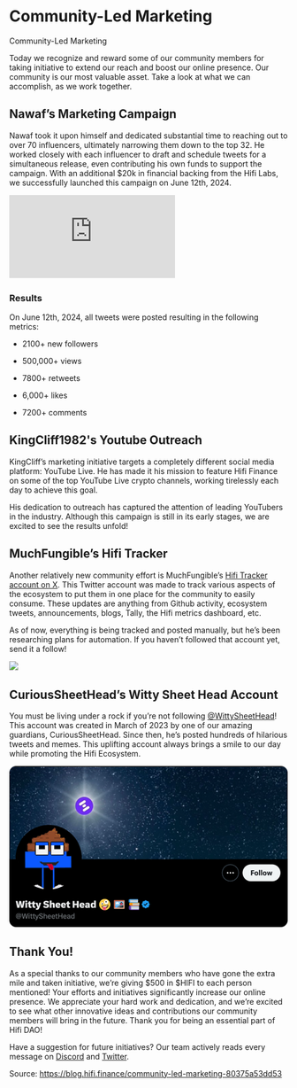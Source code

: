 
# Community-Led Marketing

Community-Led Marketing

Today we recognize and reward some of our community members for taking initiative to extend our reach and boost our online presence. Our community is our most valuable asset. Take a look at what we can accomplish, as we work together.

## Nawaf’s Marketing Campaign

Nawaf took it upon himself and dedicated substantial time to reaching out to over 70 influencers, ultimately narrowing them down to the top 32. He worked closely with each influencer to draft and schedule tweets for a simultaneous release, even contributing his own funds to support the campaign. With an additional $20k in financial backing from the Hifi Labs, we successfully launched this campaign on June 12th, 2024.

<iframe src="https://medium.com/media/9deee1314d792656e81ddd6a344e9082" frameborder=0></iframe>

### **Results**

On June 12th, 2024, all tweets were posted resulting in the following metrics:

* 2100+ new followers

* 500,000+ views

* 7800+ retweets

* 6,000+ likes

* 7200+ comments

## KingCliff1982's Youtube Outreach

KingCliff’s marketing initiative targets a completely different social media platform: YouTube Live. He has made it his mission to feature Hifi Finance on some of the top YouTube Live crypto channels, working tirelessly each day to achieve this goal.

His dedication to outreach has captured the attention of leading YouTubers in the industry. Although this campaign is still in its early stages, we are excited to see the results unfold!

## MuchFungible’s Hifi Tracker

Another relatively new community effort is MuchFungible’s [Hifi Tracker account on X](https://x.com/Hifi_Community). This Twitter account was made to track various aspects of the ecosystem to put them in one place for the community to easily consume. These updates are anything from Github activity, ecosystem tweets, announcements, blogs, Tally, the Hifi metrics dashboard, etc.

As of now, everything is being tracked and posted manually, but he’s been researching plans for automation. If you haven’t followed that account yet, send it a follow!

![](../images/2024-07-09_community-led-marketing/1_wM--oCW7xdP3w_Z8tZ4ivg.png)

## CuriousSheetHead’s Witty Sheet Head Account

You must be living under a rock if you’re not following [@WittySheetHead](https://x.com/WittySheetHead)! This account was created in March of 2023 by one of our amazing guardians, CuriousSheetHead. Since then, he’s posted hundreds of hilarious tweets and memes. This uplifting account always brings a smile to our day while promoting the Hifi Ecosystem.

![](../images/2024-07-09_community-led-marketing/1_fvFZqnZqlLgcra0DZKOAnA.png)

## Thank You!

As a special thanks to our community members who have gone the extra mile and taken initiative, we’re giving $500 in $HIFI to each person mentioned! Your efforts and initiatives significantly increase our online presence. We appreciate your hard work and dedication, and we’re excited to see what other innovative ideas and contributions our community members will bring in the future. Thank you for being an essential part of Hifi DAO!

Have a suggestion for future initiatives? Our team actively reads every message on [Discord](https://discord.com/invite/uGxaCppKSH) and [Twitter](https://twitter.com/hififinance).


Source: https://blog.hifi.finance/community-led-marketing-80375a53dd53
